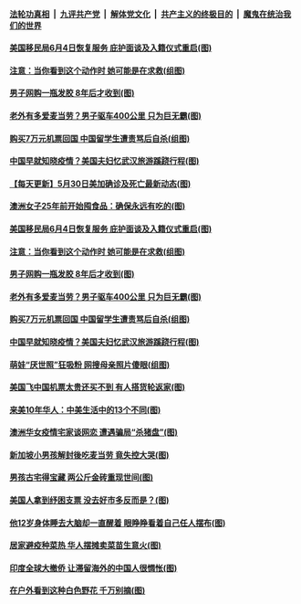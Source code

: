 

####  [法轮功真相](../../../../basic/blob/master/README.md?t=05310501) &nbsp;|&nbsp; [九评共产党](../../../../9ping.md/blob/master/README.md?t=05310501) &nbsp;|&nbsp; [解体党文化](../../../../jtdwh.md/blob/master/README.md?t=05310501)  &nbsp;|&nbsp; [共产主义的终极目的](../../../../gczydzjmd.md/blob/master/README.md?t=05310501) &nbsp;|&nbsp; [魔鬼在统治我们的世界](../../../../mgztzwmdsj.md/blob/master/README.md?t=05310501) 

#### [美国移民局6月4日恢复服务 庇护面谈及入籍仪式重启(图)](../pages/p3/934906.md?t=05310501) 

#### [注意：当你看到这个动作时 她可能是在求救(组图)](../pages/p3/934899.md?t=05310501) 

#### [男子网购一瓶发胶 8年后才收到(图)](../pages/p3/934891.md?t=05310501) 

#### [老外有多爱麦当劳？男子驱车400公里 只为巨无霸(图)](../pages/p3/934878.md?t=05310501) 

#### [购买7万元机票回国 中国留学生遭责骂后自杀(组图)](../pages/p3/934835.md?t=05310501) 

#### [中国早就知晓疫情？美国夫妇忆武汉旅游蹊跷行程(图)](../pages/p3/934813.md?t=05310501) 

#### [【每天更新】5月30日美加确诊及死亡最新动态(图)](../pages/p3/931800.md?t=05310501) 

#### [澳洲女子25年前开始囤食品：确保永远有吃的(图)](../pages/p3/934910.md?t=05310501) 

#### [美国移民局6月4日恢复服务 庇护面谈及入籍仪式重启(图)](../pages/p3/934906.md?t=05310501) 

#### [注意：当你看到这个动作时 她可能是在求救(组图)](../pages/p3/934899.md?t=05310501) 

#### [男子网购一瓶发胶 8年后才收到(图)](../pages/p3/934891.md?t=05310501) 

#### [老外有多爱麦当劳？男子驱车400公里 只为巨无霸(图)](../pages/p3/934878.md?t=05310501) 

#### [购买7万元机票回国 中国留学生遭责骂后自杀(组图)](../pages/p3/934835.md?t=05310501) 

#### [中国早就知晓疫情？美国夫妇忆武汉旅游蹊跷行程(图)](../pages/p3/934813.md?t=05310501) 

#### [萌娃“厌世照”狂吸粉 网搜母亲照片傻眼(组图)](../pages/p3/934794.md?t=05310501) 

#### [美国飞中国机票太贵还买不到 有人搭货轮返家(图)](../pages/p3/934783.md?t=05310501) 

#### [来美10年华人：中美生活中的13个不同(图)](../pages/p3/934771.md?t=05310501) 

#### [澳洲华女疫情宅家谈网恋 遭遇骗局“杀猪盘”(图)](../pages/p3/934770.md?t=05310501) 

#### [新加坡小男孩解封後吃麦当劳 竟失控大哭(图)](../pages/p3/934761.md?t=05310501) 

#### [男孩古宅得宝藏 两公斤金砖重现世间(图)](../pages/p3/934699.md?t=05310501) 

#### [美国人拿到纾困支票 没去好市多反而是？(图)](../pages/p3/934689.md?t=05310501) 


#### [他12岁身体睡去大脑却一直醒着 眼睁睁看着自己任人摆布(图)](../pages/p3/934679.md?t=05310501) 

#### [居家避疫种菜热 华人摆摊卖菜苗生意火(图)](../pages/p3/934677.md?t=05310501) 

#### [印度全球大撤侨 让滞留海外的中国人很惆怅(图)](../pages/p3/934676.md?t=05310501) 

#### [在户外看到这种白色野花 千万别摘(图)](../pages/p3/934669.md?t=05310501) 


